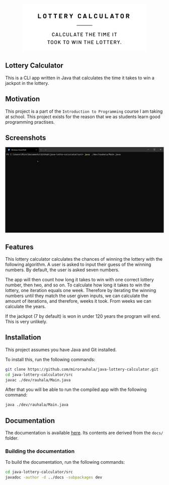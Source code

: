 <p align="center"><img src="./.github/readme-bg.png" width="400"></p>

## Lottery Calculator
This is a CLI app written in Java that calculates the time it takes to win a jackpot in the lottery.

## Motivation
This project is a part of the `Introduction to Programming` course I am taking at school. This project exists for the reason that we as students learn good programming practises.

## Screenshots
![GIF of the app running](./.github/example.gif)

## Features

This lottery calculator calculates the chances of winning the lottery with the following algorithm. A user is asked to input their guess of the winning numbers. By default, the user is asked seven numbers. 

The app will then count how long it takes to win with one correct lottery number, then two, and so on. To calculate how long it takes to win the lottery, one iteration equals one week. Therefore by iterating the winning numbers until they match the user given inputs, we can calculate the amount of iterations, and therefore, weeks it took. From weeks we can calculate the years.

If the jackpot (7 by default) is won in under 120 years the program will end. This is very unlikely.

## Installation

This project assumes you have Java and Git installed.

To install this, run the following commands:

```bash
git clone https://github.com/mirorauhala/java-lottery-calculator.git
cd java-lottery-calculator/src
javac ./dev/rauhala/Main.java
```

After that you will be able to run the compiled app with the following command:
```bash
java ./dev/rauhala/Main.java
```

## Documentation

The documentation is available [here](https://mirorauhala.github.io/java-lottery-calculator). Its contents are derived from the `docs/` folder.


### Building the documentation

To build the documentation, run the following commands:
```bash
cd java-lottery-calculator/src
javadoc -author -d ../docs -subpackages dev
```

